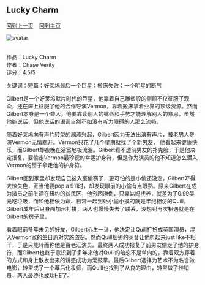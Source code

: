 ## Lucky Charm
[回到上一页](https://boheme130.github.io/Reviews/)  &nbsp;&nbsp;  [回到主页](https://boheme130.github.io/Fiction.git.io/)

![avatar](https://m.media-amazon.com/images/I/41YFMHbTfmL.jpg)
<br>
<br>

作品：Lucky Charm<br>
作者：Chase Verity<br>
评分：4.5/5<br>

关键词：短篇；好莱坞最后一个巨星；搬床失败；一个明星的断气

Gilbert是一个好莱坞默片时代的巨星，他靠着自己雕塑般的侧颜不仅征服了观众，还在床上征服了他的合作导演Vermon，靠着搬床拿着业界的顶级资源。然而Gilbert本身是一个聋人，他要靠读别人的嘴唇和手势才能理解别人的意思，虽然他能说话，但他说话的语调自然不如没有听力障碍的人那么流畅。

随着好莱坞向有声片转型的潮流兴起，Gilbert因为无法出演有声片，被老男人导演Vermon无情踹开。Vermon只花了几个星期就找了个新男友， 他看起来健康快乐，而Gilbert却夜晚在浴室地板流泪。Gilbert看不透前男友的扑克脸，于是他决定报复，要偷走Vermon最珍视的幸运护身符，但是作为演员的他不知道怎么潜入Vermon的房子拿走他的护身符。

Gilbert回到家里却发现自己被入室偷窃了，更可怕的是小偷还没走，Gilbert吓得大惊失色，正当他要pop a 911时，却发现眼前的小偷有点眼熟。原来Gilbert在成为演员之前生活在纽约的贫民区，他穷困潦倒，只靠姑妈抚养，就差为了0.99美元吃垃圾，而和他相依为命、日常一起到处小偷小摸的就是年纪相仿的Quill。Gilbert成年后只身闯加州打拼，两人也慢慢失去了联系，没想到再次相遇就是在Gilbert的房子里。

看着眼前多年未见的好友，Gilbert心生一计，他决定让Quill打扮成英国演员，混入Vermon家的生日派对实施盗窃。然而Quill拙劣的英音让他听起来just like不相干，于是只能转而称他是百老汇演员。最终两人成功报复了前男友偷走了他的护身符，而Gilbert也终于意识到了多年来他对Quill的暗恋不是单向的，靠着双方穿着的方式和身上散发出来的诱惑成功为爱鼓掌。最后Gilbert选择为艺术不为名誉做电影，转型成了一个幕后化妆师，而Quill也找到了从良的理由，转型做了推销员，两人最终也成功HE了。